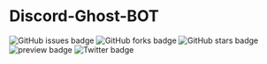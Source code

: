 ﻿# Discord-Ghost-BOT


   <img alt="GitHub issues badge" src="https://img.shields.io/github/issues/hDmtP/Discord-Ghost-BOT">         <img alt="GitHub forks badge" src="https://img.shields.io/github/forks/hDmtP/Discord-Ghost-BOT">         <img alt="GitHub stars badge" src="https://img.shields.io/github/stars/hDmtP/Discord-Ghost-BOT">         <img alt="preview badge" src="https://img.shields.io/github/license/hDmtP/Discord-Ghost-BOT?style=plastic">         <img alt="Twitter badge" src="https://img.shields.io/twitter/url?url=https%3A%2F%2Fgithub.com%2FhDmtP%2FDiscord-Ghost-BOT">




